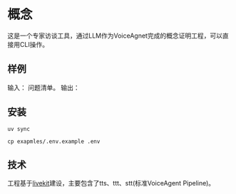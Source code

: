 # 概念

这是一个专家访谈工具，通过LLM作为VoiceAgnet完成的概念证明工程，可以直接用CLI操作。

## 样例

输入：
问题清单。
输出：

## 安装

```
uv sync

cp exapmles/.env.example .env

```
## 技术

工程基于[livekit](https://github.com/livekit/agents)建设，主要包含了tts、ttt、stt(标准VoiceAgent Pipeline)。
   

